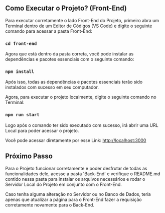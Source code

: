 ## Como Executar o Projeto? (Front-End)

Para executar corretamente o lado Front-End do Projeto, primeiro abra um Terminal dentro de um Editor de Códigos (VS Code) e digite o seguinte comando para acessar a pasta Front-End:

### `cd front-end`

Agora que está dentro da pasta correta, você pode instalar as dependências e pacotes essenciais com o seguinte comando:

### `npm install`

Após isso, todas as dependências e pacotes essenciais terão sido instalados com sucesso em seu computador.

Agora, para executar o projeto localmente, digite o seguinte comando no Terminal:

### `npm run start`

Logo após o comando ter sido executado com sucesso, irá abrir uma URL Local para poder acessar o projeto.

Você pode acessar diretamente por esse Link: [http://localhost:3000](http://localhost:3000)

## Próximo Passo

Para o Projeto funcionar corretamente e poder desfrutar de todas as funcionalidades dele, acesse a pasta 'Back-End' e verifique o README.md contido nessa pasta para instalar os arquivos necessários e rodar o Servidor Local do Projeto em conjunto com o Front-End.

Caso tenha alguma alteração no Servidor ou no Banco de Dados, teria apenas que atualizar a página para o Front-End fazer a requisição corretamente novamente para o Back-End.
